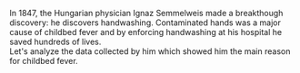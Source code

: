 In 1847, the Hungarian physician Ignaz Semmelweis made a breakthough discovery: he discovers handwashing. Contaminated hands was a major cause of childbed fever and by enforcing handwashing at his hospital he saved hundreds of lives.</br>
Let's analyze the data collected by him which showed him the main reason for childbed fever.

